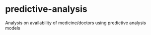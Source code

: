 # predictive-analysis
Analysis on availability of medicine/doctors using predictive analysis models
